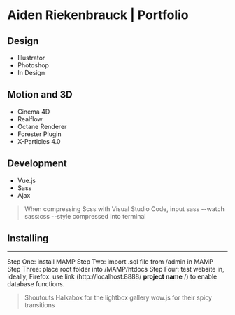 # Aiden Riekenbrauck | Portfolio

## Design
* Illustrator
* Photoshop
* In Design

## Motion and 3D
* Cinema 4D
* Realflow
* Octane Renderer
* Forester Plugin
* X-Particles 4.0


## Development
* Vue.js	
* Sass
* Ajax

> When compressing Scss with Visual Studio Code, input sass --watch sass:css --style compressed into terminal

## Installing
---

Step One: install MAMP
Step Two: import .sql file from /admin in MAMP
Step Three: place root folder into /MAMP/htdocs
Step Four: test website in, ideally, Firefox. use link (http://localhost:8888/  **project name**  /) to enable database functions. 

>Shoutouts
>Halkabox for the lightbox gallery
>wow.js for their spicy transitions